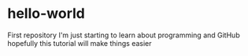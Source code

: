 # hello-world
First repository
I'm just starting to learn about programming and GitHub  hopefully this tutorial will make things easier
